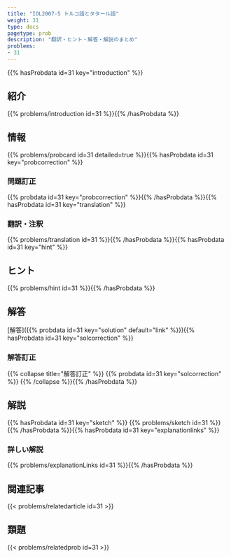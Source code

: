 ```yaml
---
title: "IOL2007-5 トルコ語とタタール語"
weight: 31
type: docs
pagetype: prob
description: "翻訳・ヒント・解答・解説のまとめ"
problems: 
- 31
---
```


{{% hasProbdata id=31 key="introduction" %}}

## 紹介

{{% problems/introduction id=31 %}}{{% /hasProbdata %}}

## 情報

{{% problems/probcard id=31 detailed=true %}}{{% hasProbdata id=31 key="probcorrection" %}}

### 問題訂正

{{% probdata id=31 key="probcorrection" %}}{{% /hasProbdata %}}{{% hasProbdata id=31 key="translation" %}}

### 翻訳・注釈

{{% problems/translation id=31 %}}{{% /hasProbdata %}}{{% hasProbdata id=31 key="hint" %}}

## ヒント

{{% problems/hint id=31 %}}{{% /hasProbdata %}}

## 解答

[解答]({{% probdata id=31 key="solution" default="link" %}}){{% hasProbdata id=31 key="solcorrection" %}}

### 解答訂正

{{% collapse title="解答訂正" %}}
{{% probdata id=31 key="solcorrection" %}}
{{% /collapse %}}{{% /hasProbdata %}}

## 解説

{{% hasProbdata id=31 key="sketch" %}}
{{% problems/sketch id=31 %}}
{{% /hasProbdata %}}{{% hasProbdata id=31 key="explanationlinks" %}}

### 詳しい解説

{{% problems/explanationLinks id=31 %}}{{% /hasProbdata %}}

## 関連記事

{{< problems/relatedarticle id=31 >}}

## 類題

{{< problems/relatedprob id=31 >}}

